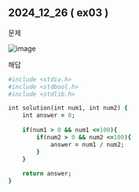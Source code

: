 ## 2024_12_26 ( ex03 )

문제 <br>

![image](https://github.com/user-attachments/assets/bae8b9b4-eda0-4e7d-a58b-eb5d79e8af35) <br>

해답 <br>

```ruby
#include <stdio.h>
#include <stdbool.h>
#include <stdlib.h>

int solution(int num1, int num2) {
    int answer = 0;
    
    if(num1 > 0 && num1 <=100){
        if(num2 > 0 && num2 <=100){
            answer = num1 / num2;
        }
    }
    
    return answer;
}
```
